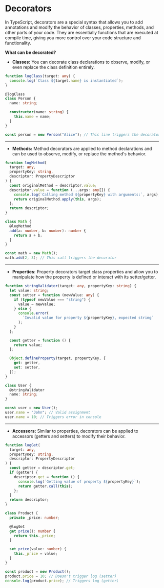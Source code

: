 # Decorators

In TypeScript, decorators are a special syntax that allows you to add annotations and modify the behavior of classes, properties, methods, and other parts of your code. They are essentially functions that are executed at compile time, giving you more control over your code structure and functionality.

**What can be decorated?**

- **Classes:** You can decorate class declarations to observe, modify, or even replace the class definition entirely.

```ts
function logClass(target: any) {
  console.log(`Class ${target.name} is instantiated`);
}

@logClass
class Person {
  name: string;

  constructor(name: string) {
    this.name = name;
  }
}

const person = new Person("Alice"); // This line triggers the decorator
```

---

- **Methods:** Method decorators are applied to method declarations and can be used to observe, modify, or replace the method's behavior.

```ts
function logMethod(
  target: any,
  propertyKey: string,
  descriptor: PropertyDescriptor
) {
  const originalMethod = descriptor.value;
  descriptor.value = function (...args: any[]) {
    console.log(`Calling method ${propertyKey} with arguments:`, args);
    return originalMethod.apply(this, args);
  };
  return descriptor;
}

class Math {
  @logMethod
  add(a: number, b: number): number {
    return a + b;
  }
}

const math = new Math();
math.add(2, 3); // This call triggers the decorator
```

---

- **Properties:** Property decorators target class properties and allow you to manipulate how the property is defined or interact with its setter/getter.

```ts
function stringValidator(target: any, propertyKey: string) {
  let value: string;
  const setter = function (newValue: any) {
    if (typeof newValue === "string") {
      value = newValue;
    } else {
      console.error(
        `Invalid value for property ${propertyKey}, expected string`
      );
    }
  };

  const getter = function () {
    return value;
  };

  Object.defineProperty(target, propertyKey, {
    get: getter,
    set: setter,
  });
}

class User {
  @stringValidator
  name: string;
}

const user = new User();
user.name = "John"; // Valid assignment
user.name = 10; // Triggers error in console
```

---

- **Accessors:** Similar to properties, decorators can be applied to accessors (getters and setters) to modify their behavior.

```ts
function logGet(
  target: any,
  propertyKey: string,
  descriptor: PropertyDescriptor
) {
  const getter = descriptor.get;
  if (getter) {
    descriptor.get = function () {
      console.log(`Getting value of property ${propertyKey}`);
      return getter.call(this);
    };
  }
  return descriptor;
}

class Product {
  private _price: number;

  @logGet
  get price(): number {
    return this._price;
  }

  set price(value: number) {
    this._price = value;
  }
}

const product = new Product();
product.price = 10; // Doesn't trigger log (setter)
console.log(product.price); // Triggers log (getter)
```
